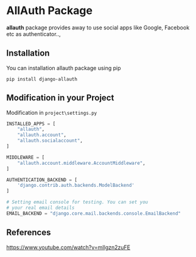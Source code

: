 # AllAuth Package
**allauth** package provides away to use social apps like Google, Facebook etc as authenticator..,

## Installation
You can installation allauth package using pip
```shell
pip install django-allauth
```

## Modification in your Project
Modification in `project\settings.py`
```python
INSTALLED_APPS = [
    "allauth",
    "allauth.account",
    "allauth.socialaccount",
]

MIDDLEWARE = [
    "allauth.account.middleware.AccountMiddleware",
]

AUTHENTICATION_BACKEND = [
    'django.contrib.auth.backends.ModelBackend'
]

# Setting email console for testing. You can set you 
# your real email details
EMAIL_BACKEND = "django.core.mail.backends.console.EmailBackend"
```

## References
https://www.youtube.com/watch?v=mIlgzn2zuFE